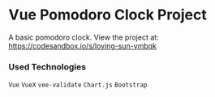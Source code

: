 # Vue Pomodoro Clock Project
A basic pomodoro clock. View the project at: https://codesandbox.io/s/loving-sun-ymbqk

### Used Technologies
`Vue` `VueX` `vee-validate` `Chart.js` `Bootstrap`
